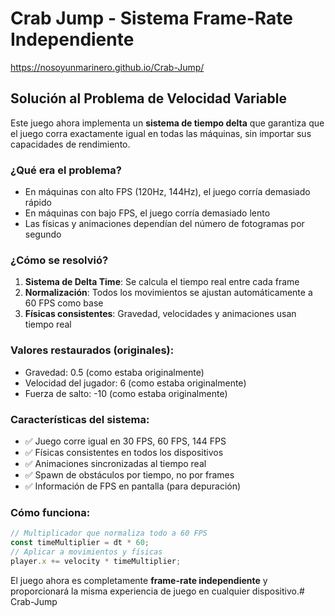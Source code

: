 # Crab Jump - Sistema Frame-Rate Independiente

https://nosoyunmarinero.github.io/Crab-Jump/

## Solución al Problema de Velocidad Variable

Este juego ahora implementa un **sistema de tiempo delta** que garantiza que el juego corra exactamente igual en todas las máquinas, sin importar sus capacidades de rendimiento.

### ¿Qué era el problema?
- En máquinas con alto FPS (120Hz, 144Hz), el juego corría demasiado rápido
- En máquinas con bajo FPS, el juego corría demasiado lento
- Las físicas y animaciones dependían del número de fotogramas por segundo

### ¿Cómo se resolvió?
1. **Sistema de Delta Time**: Se calcula el tiempo real entre cada frame
2. **Normalización**: Todos los movimientos se ajustan automáticamente a 60 FPS como base
3. **Físicas consistentes**: Gravedad, velocidades y animaciones usan tiempo real

### Valores restaurados (originales):
- Gravedad: 0.5 (como estaba originalmente)
- Velocidad del jugador: 6 (como estaba originalmente)
- Fuerza de salto: -10 (como estaba originalmente)

### Características del sistema:
- ✅ Juego corre igual en 30 FPS, 60 FPS, 144 FPS
- ✅ Físicas consistentes en todos los dispositivos
- ✅ Animaciones sincronizadas al tiempo real
- ✅ Spawn de obstáculos por tiempo, no por frames
- ✅ Información de FPS en pantalla (para depuración)

### Cómo funciona:
```javascript
// Multiplicador que normaliza todo a 60 FPS
const timeMultiplier = dt * 60;
// Aplicar a movimientos y físicas
player.x += velocity * timeMultiplier;
```

El juego ahora es completamente **frame-rate independiente** y proporcionará la misma experiencia de juego en cualquier dispositivo.# Crab-Jump
